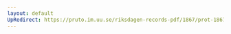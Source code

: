 ```yaml
---
layout: default
UpRedirect: https://pruto.im.uu.se/riksdagen-records-pdf/1867/prot-1867--fk--410/prot-1867--fk--410_033.pdf
---
```

